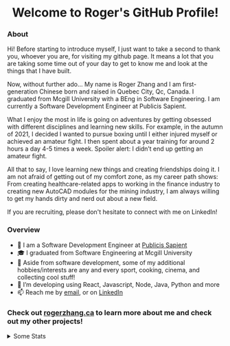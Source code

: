 <p align="center">
  <h1 align="center">Welcome to Roger's GitHub Profile!</h1>
</p>

### About
Hi! Before starting to introduce myself, I just want to take a second to thank you, whoever you are, for visiting my github page. It means a lot that you are taking some time out of your day to get to know me and look at the things that I have built.

Now, without further ado… My name is Roger Zhang and I am first-generation Chinese born and raised in Quebec City, Qc, Canada. I graduated from Mcgill University with a BEng in Software Engineering. I am currently a Software Development Engineer at Publicis Sapient.

What I enjoy the most in life is going on adventures by getting obsessed with different disciplines and learning new skills. For example, in the autumn of 2021, I decided I wanted to pursue boxing until I either injured myself or achieved an amateur fight. I then spent about a year training for around 2 hours a day 4-5 times a week. Spoiler alert: I didn’t end up getting an amateur fight.

All that to say, I love learning new things and creating friendships doing it. I am not afraid of getting out of my comfort zone, as my career path shows: From creating healthcare-related apps to working in the finance industry to creating new AutoCAD modules for the mining industry, I am always willing to get my hands dirty and nerd out about a new field.

If you are recruiting, please don't hesitate to connect with me on LinkedIn!

### Overview
- 💼 I am a Software Development Engineer at [Publicis Sapient](https://www.publicissapient.com/)
- 🎓 I graduated from Software Engineering at Mcgill University
- 🔭 Aside from software development, some of my additional hobbies/interests are any and every sport, cooking, cinema, and collecting cool stuff!
- 🌱 I’m developing using React, Javascript, Node, Java, Python and more
- 📫 Reach me by [email](mailto:roger.zhang@mail.mcgill.ca), or on [LinkedIn](https://www.linkedin.com/in/zhang-roger/)

### Check out [rogerzhang.ca](https://rogerzhang.ca/) to learn more about me and check out my other projects!

<details>
  <summary>Some Stats</summary>
  <p align="center">
    <img src="https://github-readme-stats.vercel.app/api/top-langs/?username=maxeisen&layout=compact&bg_color=90,007363,00bba2&title_color=fff&text_color=fff" alt="Language Stats" />
  </p>
</details>
